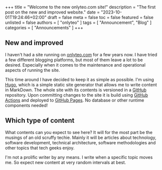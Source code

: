 +++
title = "Welcome to the new onlyteo.com site!"
description = "The first post on the new and improved website."
date = "2023-10-01T19:24:46+02:00"
draft = false
meta = false
toc = false
featured = false
unlisted = false
authors = [
    "onlyteo"
]
tags = [
    "Announcement",
    "Blog"
]
categories = [
    "Announcements"
]
+++

## New and improved

I haven't had a site running on [onlyteo.com](https://onlyteo.com) for a few years now. I have tried a few different blogging platforms, but most of them leave a lot to be desired. Especially when it comes to the maintenance and operational aspects of running the site.

This time around I have decided to keep it as simple as possible. I'm using [Hugo](https://gohugo.io), which is a simple static site generator that allows me to write content in MarkDown. The whole site with its contents is versioned in a [GitHub](https://github.com) repository. Upon committing changes to the site it is build using [GitHub Actions](https://docs.github.com/en/actions) and deployed to [GitHub Pages](https://docs.github.com/en/pages). No database or other runtime components needed!

## Which type of content

What contents can you expect to see here? It will for the most part be the musings of an old scruffy techie. Mainly it will be articles about technology, software development, technical architecture, software methodologies and other topics that tech geeks enjoy.

I'm not a prolific writer by any means. I write when a specific topic moves me. So expect new content at very random intervals at best.
